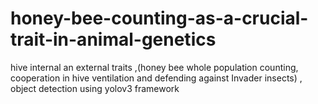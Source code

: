 # honey-bee-counting-as-a-crucial-trait-in-animal-genetics
hive internal an external traits ,(honey bee whole population counting, cooperation in hive ventilation and defending against Invader insects) , object detection using yolov3 framework
